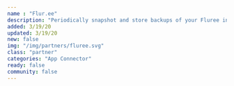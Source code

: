 ```yaml
---
name : "Flur.ee"
description: "Periodically snapshot and store backups of your Fluree instance"
added: 3/19/20
updated: 3/19/20
new: false
img: "/img/partners/fluree.svg"
class: "partner"
categories: "App Connector"
ready: false
community: false
---
```

